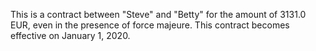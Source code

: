 This is a contract between "Steve" and "Betty" for the amount of 3131.0 EUR, even in the presence of force majeure. This contract becomes effective on January 1, 2020.
